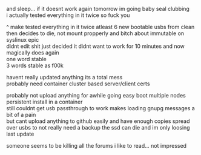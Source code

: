 and sleep... if it doesnt work again tomorrow im going baby seal clubbing<br>
i actually tested everything in it twice so fuck you<br>

^ make tested everything in it twice atleast 6 new bootable usbs from clean<br>
then decides to die, not mount propperly and bitch about immutable on syslinux epic<br>
didnt edit shit just decided it didnt want to work for 10 minutes and now magically does again<br>
one word stable<br>
3 words stable as f00k<br>

havent really updated anything its a total mess<br>
probably need container cluster based server/client certs<br>

probably not upload anything for awhile going easy boot multiple nodes persistent install in a container <br>
still couldnt get usb passthrough to work makes loading gnupg messages a bit of a pain<br>
but cant upload anything to github easily and have enough copies spread over usbs to not really need a backup the ssd can die and im only loosing last update<br>

someone seems to be killing all the forums i like to read... not impressed 

